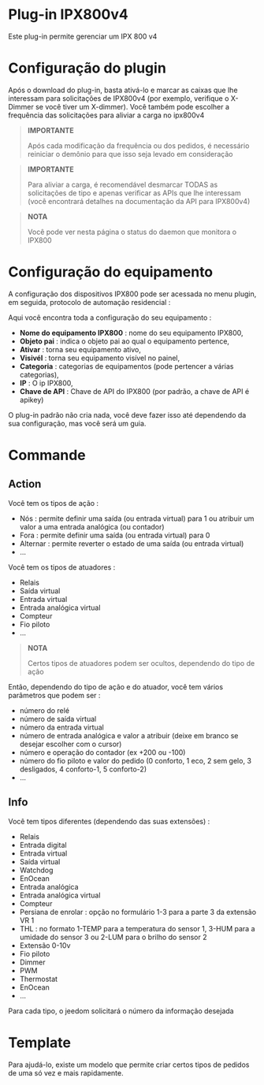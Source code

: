 # Plug-in IPX800v4

Este plug-in permite gerenciar um IPX 800 v4

# Configuração do plugin

Após o download do plug-in, basta ativá-lo e marcar as caixas que lhe interessam para solicitações de IPX800v4 (por exemplo, verifique o X-Dimmer se você tiver um X-dimmer). Você também pode escolher a frequência das solicitações para aliviar a carga no ipx800v4

> **IMPORTANTE**
>
> Após cada modificação da frequência ou dos pedidos, é necessário reiniciar o demônio para que isso seja levado em consideração

> **IMPORTANTE**
>
> Para aliviar a carga, é recomendável desmarcar TODAS as solicitações de tipo e apenas verificar as APIs que lhe interessam (você encontrará detalhes na documentação da API para IPX800v4)

> **NOTA**
>
> Você pode ver nesta página o status do daemon que monitora o IPX800

# Configuração do equipamento

A configuração dos dispositivos IPX800 pode ser acessada no menu
plugin, em seguida, protocolo de automação residencial :

Aqui você encontra toda a configuração do seu equipamento :

-   **Nome do equipamento IPX800** : nome do seu equipamento IPX800,
-   **Objeto pai** : indica o objeto pai ao qual o equipamento pertence,
-   **Ativar** : torna seu equipamento ativo,
-   **Visivél** : torna seu equipamento visível no painel,
-   **Categoria** : categorias de equipamentos (pode pertencer a várias categorias),
-   **IP** : O ip IPX800,
-   **Chave de API** : Chave de API do IPX800 (por padrão, a chave de API é apikey)

O plug-in padrão não cria nada, você deve fazer isso até
dependendo da sua configuração, mas você será um guia.

# Commande

## Action

Você tem os tipos de ação :

- Nós : permite definir uma saída (ou entrada virtual) para 1 ou atribuir um valor a uma entrada analógica (ou contador)
- Fora : permite definir uma saída (ou entrada virtual) para 0
- Alternar : permite reverter o estado de uma saída (ou entrada virtual)
- ...

Você tem os tipos de atuadores :

- Relais
- Saída virtual
- Entrada virtual
- Entrada analógica virtual
- Compteur
- Fio piloto
- ...

> **NOTA**
>
> Certos tipos de atuadores podem ser ocultos, dependendo do tipo de ação

Então, dependendo do tipo de ação e do atuador, você tem vários parâmetros que podem ser :

- número do relé
- número de saída virtual
- número da entrada virtual
- número de entrada analógica e valor a atribuir (deixe em branco se desejar escolher com o cursor)
- número e operação do contador (ex +200 ou -100)
- número do fio piloto e valor do pedido (0 conforto, 1 eco, 2 sem gelo, 3 desligados, 4 conforto-1, 5 conforto-2)
- ...

## Info

Você tem tipos diferentes (dependendo das suas extensões) :

- Relais
- Entrada digital
- Entrada virtual
- Saída virtual
- Watchdog
- EnOcean
- Entrada analógica
- Entrada analógica virtual
- Compteur
- Persiana de enrolar : opção no formulário 1-3 para a parte 3 da extensão VR 1
- THL : no formato 1-TEMP para a temperatura do sensor 1, 3-HUM para a umidade do sensor 3 ou 2-LUM para o brilho do sensor 2
- Extensão 0-10v
- Fio piloto
- Dimmer
- PWM
- Thermostat
- EnOcean
- ...

Para cada tipo, o jeedom solicitará o número da informação desejada

# Template

Para ajudá-lo, existe um modelo que permite criar certos tipos de pedidos de uma só vez e mais rapidamente.
